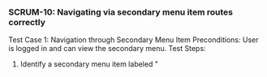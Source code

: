 ### SCRUM-10: Navigating via secondary menu item routes correctly
Test Case 1: Navigation through Secondary Menu Item
Preconditions: User is logged in and can view the secondary menu.
Test Steps:
1. Identify a secondary menu item labeled "<title>".
2. Click the "<title>" menu item.
Expected Result:
- The application navigates to the corresponding "<url>".
- The "<title>" menu item is marked with the "selected" active class.

---

### SCRUM-9: Navigating via primary menu item routes correctly and sets active state
Test Case 1: Navigation through Primary Menu Item
Preconditions: User is logged in and can view the primary menu.
Test Steps:
1. Locate a primary menu item labeled "<title>" with icon "<icon>".
2. Click the "<title>" menu item.
Expected Result:
- The application navigates to the correct "<url>".
- The selected menu item has the "selected" active class.
- All other menu items do not have the "selected" class.
Test Case 2: Mobile Navigation Closes Menu and Sets Focus
Preconditions: User is on a mobile device.
Test Steps:
1. Tap a primary menu item.
Expected Result:
- The menu closes after navigation.
- Focus moves to the main page heading.

---

### SCRUM-8: Switching between breakpoints recalculates the layout
Test Case 1: Layout Adapts on Breakpoint Change
Preconditions: App is open on a large screen (≥ lg breakpoint).
Test Steps:
1. Shrink viewport below the lg breakpoint.
Expected Result:
- The menu switches to overlay mode without layout breakage.
Test Case 2: Layout Returns to Persistent Mode
Preconditions: App is in overlay mode (viewport < lg breakpoint).
Test Steps:
1. Expand viewport back to ≥ lg breakpoint.
Expected Result:
- The menu returns to persistent mode.

---

### SCRUM-7: Menu behaves as overlay on small screens
Test Case 1: Menu Hidden by Default on Small Screens
Preconditions: Viewport width is less than the lg breakpoint.
Test Steps:
1. Load the application.
Expected Result:
- The menu is hidden by default.
Test Case 2: Opening Menu Displays as Overlay
Preconditions: Application is loaded on a small screen.
Test Steps:
1. Open the menu.
Expected Result:
- The menu displays as an overlay.
Test Case 3: Closing Menu Returns Focus
Preconditions: Menu is open as an overlay.
Test Steps:
1. Close the menu.
Expected Result:
- Focus returns to the previously focused element.

---

### SCRUM-6: Split-pane shows persistent ment on large screens
Test Case 1: Persistent Menu on Large Screens
Preconditions: Viewport width is ≥ lg breakpoint.
Test Steps:
1. Load the application.
Expected Result:
- The menu is visible as a persistent left pane.
- The main content renders in the "main-content" outlet without overlaying the menu.
